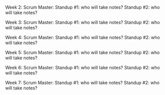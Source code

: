 Week 2:
 Scrum Master: 
 Standup #1: who will take notes?
 Standup #2: who will take notes?
 
Week 3:
 Scrum Master:
 Standup #1: who will take notes?
 Standup #2: who will take notes?
 
Week 4:
 Scrum Master:
 Standup #1: who will take notes?
 Standup #2: who will take notes?
 
Week 5:
 Scrum Master:
 Standup #1: who will take notes?
 Standup #2: who will take notes?
 
Week 6:
 Scrum Master:
 Standup #1: who will take notes?
 Standup #2: who will take notes?
 
Week 7:
 Scrum Master:
 Standup #1: who will take notes?
 Standup #2: who will take notes?
